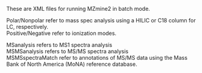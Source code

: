 These are XML files for running MZmine2 in batch mode. 

Polar/Nonpolar refer to mass spec analysis using a HILIC or C18 column for LC, respectively. <br />
Positive/Negative refer to ionization modes. <br />

MSanalysis refers to MS1 spectra analysis <br />
MSMSanalysis refers to MS/MS spectra analysis <br />
MSMSspectraMatch refer to annotations of MS/MS data using the Mass Bank of North America (MoNA) reference database. 

